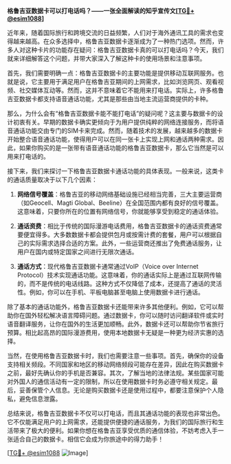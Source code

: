 **格鲁吉亚数据卡可以打电话吗？——一张全面解读的知乎宣传文[[TG💪+ @esim1088](https://t.me/s/esim1088)]**

近年来，随着国际旅行和跨境交流的日益频繁，人们对于海外通讯工具的需求也变得越来越高。在众多选择中，格鲁吉亚数据卡逐渐成为了一种热门选项。然而，许多人对这种卡片的功能存在疑问：格鲁吉亚数据卡真的可以打电话吗？今天，我们就来详细解答这个问题，并带大家深入了解这种卡的使用场景和注意事项。

首先，我们需要明确一点：格鲁吉亚数据卡的主要功能是提供移动互联网服务。也就是说，它主要用于满足用户在格鲁吉亚期间的上网需求，比如浏览网页、观看视频、社交媒体互动等。然而，这并不意味着它不能用来打电话。实际上，许多格鲁吉亚数据卡都支持语音通话功能，尤其是那些由当地主流运营商提供的卡种。

那么，为什么会有“格鲁吉亚数据卡能不能打电话”的疑问呢？这主要与数据卡的设计初衷有关。早期的数据卡确实更倾向于为用户提供纯粹的网络连接服务，而将语音通话功能交由专门的SIM卡来完成。然而，随着技术的发展，越来越多的数据卡开始整合语音通话功能，使得用户可以在同一张卡上实现上网和通话两种需求。因此，如果你购买的是一张带有语音通话功能的格鲁吉亚数据卡，那么它当然是可以用来打电话的。

接下来，我们来探讨一下格鲁吉亚数据卡通话功能的具体表现。一般来说，这类卡的通话质量取决于以下几个因素：

1. **网络信号覆盖**：格鲁吉亚的移动网络基础设施已经相当完善，三大主要运营商（如Geocell、Magti Global、Beeline）在全国范围内都有良好的信号覆盖。这意味着，只要你所在的位置有网络信号，你就能够享受到稳定的通话体验。

2. **通话资费**：相比于传统的国际漫游电话费用，格鲁吉亚数据卡的通话资费通常要便宜得多。大多数数据卡都会提供包月或按需计费的套餐，用户可以根据自己的实际需求选择合适的方案。此外，一些运营商还推出了免费通话服务，让用户在国内或特定国家之间进行无限次通话。

3. **通话方式**：现代格鲁吉亚数据卡通常通过VoIP（Voice over Internet Protocol）技术实现通话功能。这意味着，你的通话实际上是通过互联网传输的，而不是传统的电话线路。这种方式不仅降低了成本，还提高了通话的灵活性。例如，你可以在手机、平板电脑甚至电脑上使用数据卡进行通话。

除了基本的通话功能外，格鲁吉亚数据卡还能带来许多其他便利。例如，它可以帮助你在国外轻松解决语言障碍问题。通过数据卡，你可以随时访问翻译软件或实时语音翻译服务，让你在国外的生活更加顺畅。此外，数据卡还可以帮助你节省旅行预算。相比起高昂的国际漫游费用，使用本地数据卡无疑是一种更为经济实惠的选择。

当然，在使用格鲁吉亚数据卡时，我们也需要注意一些事项。首先，确保你的设备支持相关频段。不同国家和地区的移动网络频段可能存在差异，因此在购买数据卡之前，最好先确认你的手机是否兼容。其次，了解当地的法律法规。某些国家可能对外国人的通信活动有一定的限制，所以在使用数据卡时务必遵守相关规定。最后，妥善保管个人信息。无论是购买数据卡还是使用过程中，都要注意保护个人隐私，避免信息泄露。

总结来说，格鲁吉亚数据卡不仅可以打电话，而且其通话功能的表现也非常出色。它不仅能满足用户的上网需求，还能提供便捷的通话服务，为我们的国际旅行和生活带来了极大的便利。如果你想在格鲁吉亚享受优质的通信体验，不妨考虑入手一张适合自己的数据卡。相信它会成为你旅途中的得力助手！

[[TG💪+ @esim1088](https://t.me/s/esim1088) ![Image](https://i.postimg.cc/4NQfJmqS/Snipaste-2025-05-13-00-14-12.png)]